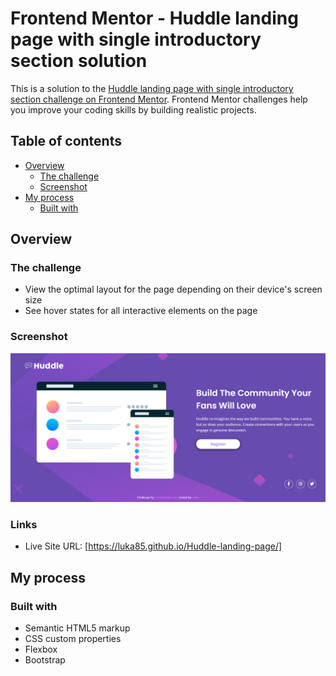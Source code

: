 # Frontend Mentor - Huddle landing page with single introductory section solution

This is a solution to the [Huddle landing page with single introductory section challenge on Frontend Mentor](https://www.frontendmentor.io/challenges/huddle-landing-page-with-a-single-introductory-section-B_2Wvxgi0). Frontend Mentor challenges help you improve your coding skills by building realistic projects. 

## Table of contents

- [Overview](#overview)
  - [The challenge](#the-challenge)
  - [Screenshot](#screenshot)
- [My process](#my-process)
  - [Built with](#built-with)
  
## Overview

### The challenge

- View the optimal layout for the page depending on their device's screen size
- See hover states for all interactive elements on the page

### Screenshot

![](./final.png)

### Links

- Live Site URL: [https://luka85.github.io/Huddle-landing-page/]

## My process

### Built with

- Semantic HTML5 markup
- CSS custom properties
- Flexbox
- Bootstrap

